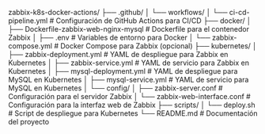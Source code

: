 zabbix-k8s-docker-actions/
├── .github/
│   └── workflows/
│       └── ci-cd-pipeline.yml         # Configuración de GitHub Actions para CI/CD
├── docker/
│   ├── Dockerfile-zabbix-web-nginx-mysql  # Dockerfile para el contenedor Zabbix
│   ├── .env                            # Variables de entorno para Docker
│   └── zabbix-compose.yml               # Docker Compose para Zabbix (opcional)
├── kubernetes/
│   ├── zabbix-deployment.yml            # YAML de despliegue para Zabbix en Kubernetes
│   ├── zabbix-service.yml               # YAML de servicio para Zabbix en Kubernetes
│   ├── mysql-deployment.yml             # YAML de despliegue para MySQL en Kubernetes
│   ├── mysql-service.yml                # YAML de servicio para MySQL en Kubernetes
│   └── config/
│       ├── zabbix-server.conf          # Configuración para el servidor Zabbix
│       └── zabbix-web-interface.conf   # Configuración para la interfaz web de Zabbix
├── scripts/
│   └── deploy.sh                        # Script de despliegue para Kubernetes
└── README.md                           # Documentación del proyecto
